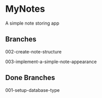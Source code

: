# MyNotes
A simple note storing app

## Branches

002-create-note-structure

003-implement-a-simple-note-appearance

## Done Branches

001-setup-database-type
